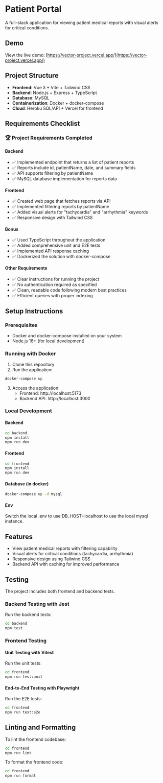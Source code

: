 # Patient Portal

A full-stack application for viewing patient medical reports with visual alerts for critical conditions.

## Demo

View the live demo: [https://vector-project.vercel.app/](https://vector-project.vercel.app/)

## Project Structure

- **Frontend**: Vue 3 + Vite + Tailwind CSS
- **Backend**: Node.js + Express + TypeScript
- **Database**: MySQL
- **Containerization**: Docker + docker-compose
- **Cloud**: Heroku SQL/API + Vercel for frontend

## Requirements Checklist

### 🏆 Project Requirements Completed

#### Backend

- ✅ Implemented endpoint that returns a list of patient reports
- ✅ Reports include id, patientName, date, and summary fields
- ✅ API supports filtering by patientName
- ✅ MySQL database implementation for reports data

#### Frontend

- ✅ Created web page that fetches reports via API
- ✅ Implemented filtering reports by patientName
- ✅ Added visual alerts for "tachycardia" and "arrhythmia" keywords
- ✅ Responsive design with Tailwind CSS

#### Bonus

- ✅ Used TypeScript throughout the application
- ✅ Added comprehensive unit and E2E tests
- ✅ Implemented API response caching
- ✅ Dockerized the solution with docker-compose

#### Other Requirements

- ✅ Clear instructions for running the project
- ✅ No authentication required as specified
- ✅ Clean, readable code following modern best practices
- ✅ Efficient queries with proper indexing

## Setup Instructions

### Prerequisites

- Docker and docker-compose installed on your system
- Node.js 16+ (for local development)

### Running with Docker

1. Clone this repository
2. Run the application:

```bash
docker-compose up
```

3. Access the application:
   - Frontend: http://localhost:5173
   - Backend API: http://localhost:3000

### Local Development

#### Backend

```bash
cd backend
npm install
npm run dev
```

#### Frontend

```bash
cd frontend
npm install
npm run dev
```

#### Database (in docker)

```bash
docker-compose up -d mysql
```

#### Env

Switch the local .env to use DB_HOST=localhost to use the local mysql instance.

## Features

- View patient medical reports with filtering capability
- Visual alerts for critical conditions (tachycardia, arrhythmia)
- Responsive design using Tailwind CSS
- Backend API with caching for improved performance

## Testing

The project includes both frontend and backend tests.

### Backend Testing with Jest

Run the backend tests:

```bash
cd backend
npm test
```

### Frontend Testing

#### Unit Testing with Vitest

Run the unit tests:

```bash
cd frontend
npm run test:unit
```

#### End-to-End Testing with Playwright

Run the E2E tests:

```bash
cd frontend
npm run test:e2e
```

## Linting and Formatting

To lint the frontend codebase:

```bash
cd frontend
npm run lint
```

To format the frontend code:

```bash
cd frontend
npm run format
```
